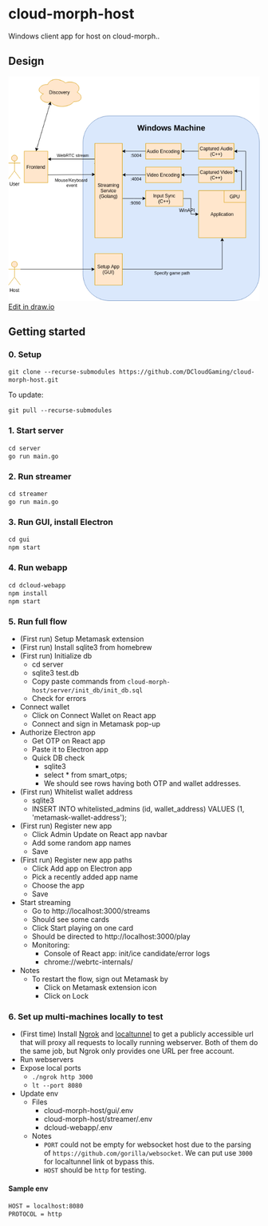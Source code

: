 # cloud-morph-host

Windows client app for host on cloud-morph..

## Design

![screenshot](docs/img/dclouddiagram.png)  
[Edit in draw.io](https://drive.google.com/file/d/1MuF32rcGpRHmpQrA0_MX2IgTkY6Evv7J/view?usp=sharing)

## Getting started

### 0. Setup

```
git clone --recurse-submodules https://github.com/DCloudGaming/cloud-morph-host.git
```

To update:

```
git pull --recurse-submodules
```

### 1. Start server

```
cd server
go run main.go
```

### 2. Run streamer

```
cd streamer
go run main.go
```

### 3. Run GUI, install Electron

```
cd gui
npm start
```

### 4. Run webapp

```
cd dcloud-webapp
npm install
npm start
```

### 5. Run full flow

- (First run) Setup Metamask extension
- (First run) Install sqlite3 from homebrew
- (First run) Initialize db
  - cd server
  - sqlite3 test.db
  - Copy paste commands from `cloud-morph-host/server/init_db/init_db.sql`
  - Check for errors
- Connect wallet
  - Click on Connect Wallet on React app
  - Connect and sign in Metamask pop-up
- Authorize Electron app
  - Get OTP on React app
  - Paste it to Electron app
  - Quick DB check
    - sqlite3
    - select \* from smart_otps;
    - We should see rows having both OTP and wallet addresses.
- (First run) Whitelist wallet address
  - sqlite3
  - INSERT INTO whitelisted_admins (id, wallet_address) VALUES (1, 'metamask-wallet-address');
- (First run) Register new app
  - Click Admin Update on React app navbar
  - Add some random app names
  - Save
- (First run) Register new app paths
  - Click Add app on Electron app
  - Pick a recently added app name
  - Choose the app
  - Save
- Start streaming
  - Go to http://localhost:3000/streams
  - Should see some cards
  - Click Start playing on one card
  - Should be directed to http://localhost:3000/play
  - Monitoring:
    - Console of React app: init/ice candidate/error logs
    - chrome://webrtc-internals/
- Notes
  - To restart the flow, sign out Metamask by
    - Click on Metamask extension icon
    - Click on Lock

### 6. Set up multi-machines locally to test

- (First time) Install [Ngrok](https://ngrok.com/download) and [localtunnel](https://theboroer.github.io/localtunnel-www/) to get a publicly accessible url that will proxy all requests to locally running webserver. Both of them do the same job, but Ngrok only provides one URL per free account.
- Run webservers
- Expose local ports
  - `./ngrok http 3000`
  - `lt --port 8080`
- Update env
  - Files
    - cloud-morph-host/gui/.env
    - cloud-morph-host/streamer/.env
    - dcloud-webapp/.env
  - Notes
    - `PORT` could not be empty for websocket host due to the parsing of `https://github.com/gorilla/websocket`. We can put use `3000` for localtunnel link ot bypass this.
    - `HOST` should be `http` for testing.

#### Sample env
```
HOST = localhost:8080
PROTOCOL = http
```

